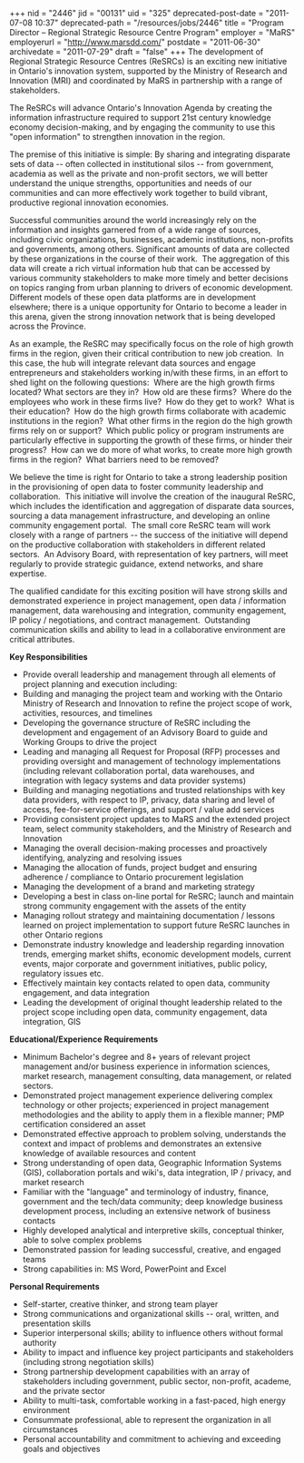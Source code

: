 +++
nid = "2446"
jid = "00131"
uid = "325"
deprecated-post-date = "2011-07-08 10:37"
deprecated-path = "/resources/jobs/2446"
title = "Program Director – Regional Strategic Resource Centre Program"
employer = "MaRS"
employerurl = "http://www.marsdd.com/"
postdate = "2011-06-30"
archivedate = "2011-07-29"
draft = "false"
+++
The development of Regional Strategic Resource Centres (ReSRCs) is an
exciting new initiative in Ontario's innovation system, supported by the
Ministry of Research and Innovation (MRI) and coordinated by MaRS in
partnership with a range of stakeholders.

The ReSRCs will advance Ontario's Innovation Agenda by creating the
information infrastructure required to support 21st century knowledge
economy decision-making, and by engaging the community to use this "open
information" to strengthen innovation in the region.

The premise of this initiative is simple: By sharing and integrating
disparate sets of data -- often collected in institutional silos -- from
government, academia as well as the private and non-profit sectors, we
will better understand the unique strengths, opportunities and needs of
our communities and can more effectively work together to build vibrant,
productive regional innovation economies.

Successful communities around the world increasingly rely on the
information and insights garnered from of a wide range of sources,
including civic organizations, businesses, academic institutions,
non-profits and governments, among others. Significant amounts of data
are collected by these organizations in the course of their work.  The
aggregation of this data will create a rich virtual information hub that
can be accessed by various community stakeholders to make more timely
and better decisions on topics ranging from urban planning to drivers of
economic development. Different models of these open data platforms are
in development elsewhere; there is a unique opportunity for Ontario to
become a leader in this arena, given the strong innovation network that
is being developed across the Province.

As an example, the ReSRC may specifically focus on the role of high
growth firms in the region, given their critical contribution to new job
creation.  In this case, the hub will integrate relevant data sources
and engage entrepreneurs and stakeholders working in/with these firms,
in an effort to shed light on the following questions:  Where are the
high growth firms located? What sectors are they in?  How old are these
firms?  Where do the employees who work in these firms live?  How do
they get to work?  What is their education?  How do the high growth
firms collaborate with academic institutions in the region?  What other
firms in the region do the high growth firms rely on or support?  Which
public policy or program instruments are particularly effective in
supporting the growth of these firms, or hinder their progress?  How can
we do more of what works, to create more high growth firms in the
region?  What barriers need to be removed?

We believe the time is right for Ontario to take a strong leadership
position in the provisioning of open data to foster community leadership
and collaboration.  This initiative will involve the creation of the
inaugural ReSRC, which includes the identification and aggregation of
disparate data sources, sourcing a data management infrastructure, and
developing an online community engagement portal.  The small core ReSRC
team will work closely with a range of partners -- the success of the
initiative will depend on the productive collaboration with stakeholders
in different related sectors.  An Advisory Board, with representation of
key partners, will meet regularly to provide strategic guidance, extend
networks, and share expertise.

The qualified candidate for this exciting position will have strong
skills and demonstrated experience in project management, open data /
information management, data warehousing and integration, community
engagement, IP policy / negotiations, and contract management. 
Outstanding communication skills and ability to lead in a collaborative
environment are critical attributes.

**Key Responsibilities**

-   Provide overall leadership and management through all elements of
    project planning and execution including:
-   Building and managing the project team and working with the Ontario
    Ministry of Research and Innovation to refine the project scope of
    work, activities, resources, and timelines
-   Developing the governance structure of ReSRC including the
    development and engagement of an Advisory Board to guide and Working
    Groups to drive the project
-   Leading and managing all Request for Proposal (RFP) processes and
    providing oversight and management of technology implementations
    (including relevant collaboration portal, data warehouses, and
    integration with legacy systems and data provider systems)
-   Building and managing negotiations and trusted relationships with
    key data providers, with respect to IP, privacy, data sharing and
    level of access, fee-for-service offerings, and support / value add
    services
-   Providing consistent project updates to MaRS and the extended
    project team, select community stakeholders, and the Ministry of
    Research and Innovation
-   Managing the overall decision-making processes and proactively
    identifying, analyzing and resolving issues
-   Managing the allocation of funds, project budget and ensuring
    adherence / compliance to Ontario procurement legislation
-   Managing the development of a brand and marketing strategy
-   Developing a best in class on-line portal for ReSRC; launch and
    maintain strong community engagement with the assets of the entity
-   Managing rollout strategy and maintaining documentation / lessons
    learned on project implementation to support future ReSRC launches
    in other Ontario regions
-   Demonstrate industry knowledge and leadership regarding innovation
    trends, emerging market shifts, economic development models, current
    events, major corporate and government initiatives, public policy,
    regulatory issues etc.
-   Effectively maintain key contacts related to open data, community
    engagement, and data integration
-   Leading the development of original thought leadership related to
    the project scope including open data, community engagement, data
    integration, GIS
  
**Educational/Experience Requirements**

-   Minimum Bachelor's degree and 8+ years of relevant project
    management and/or business experience in information sciences,
    market research, management consulting, data management, or related
    sectors.
-   Demonstrated project management experience delivering complex
    technology or other projects; experienced in project management
    methodologies and the ability to apply them in a flexible manner;
    PMP certification considered an asset
-   Demonstrated effective approach to problem solving, understands the
    context and impact of problems and demonstrates an extensive
    knowledge of available resources and content
-   Strong understanding of open data, Geographic Information Systems
    (GIS), collaboration portals and wiki's, data integration, IP /
    privacy, and market research
-   Familiar with the "language" and terminology of industry, finance,
    government and the tech/data community; deep knowledge business
    development process, including an extensive network of business
    contacts
-   Highly developed analytical and interpretive skills, conceptual
    thinker, able to solve complex problems
-   Demonstrated passion for leading successful, creative, and engaged
    teams
-   Strong capabilities in: MS Word, PowerPoint and Excel

**Personal Requirements**

-   Self-starter, creative thinker, and strong team player
-   Strong communications and organizational skills -- oral, written,
    and presentation skills
-   Superior interpersonal skills; ability to influence others without
    formal authority
-   Ability to impact and influence key project participants and
    stakeholders (including strong negotiation skills)
-   Strong partnership development capabilities with an array of
    stakeholders including government, public sector, non-profit,
    academe, and the private sector
-   Ability to multi-task, comfortable working in a fast-paced, high
    energy environment
-   Consummate professional, able to represent the organization in all
    circumstances
-   Personal accountability and commitment to achieving and exceeding
    goals and objectives
